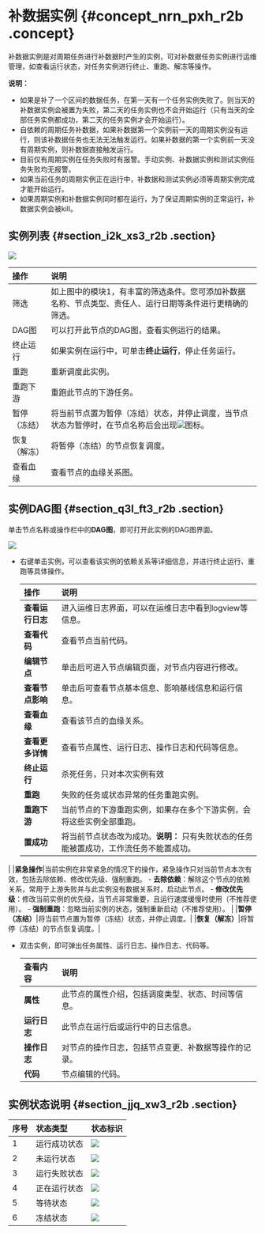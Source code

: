 # 补数据实例 {#concept_nrn_pxh_r2b .concept}

补数据实例是对周期任务进行补数据时产生的实例，可对补数据任务实例进行运维管理，如查看运行状态，对任务实例进行终止、重跑、解冻等操作。

**说明：** 

-   如果是补了一个区间的数据任务，在第一天有一个任务实例失败了。则当天的补数据实例会被置为失败，第二天的任务实例也不会开始运行（只有当天的全部任务实例都成功，第二天的任务实例才会开始运行）。
-   自依赖的周期任务补数据，如果补数据第一个实例前一天的周期实例没有运行，则该补数据任务也无法无法触发运行。如果补数据的第一个实例前一天没有周期实例，则补数据直接触发运行。
-   目前仅有周期实例在任务失败时有报警。手动实例、补数据实例和测试实例任务失败均无报警。
-   如果当前任务的周期实例正在运行中，补数据和测试实例必须等周期实例完成才能开始运行。
-   如果周期实例和补数据实例同时都在运行，为了保证周期实例的正常运行，补数据实例会被kill。

## 实例列表 {#section_i2k_xs3_r2b .section}

![](http://static-aliyun-doc.oss-cn-hangzhou.aliyuncs.com/assets/img/16361/15404300718837_zh-CN.jpg)

|操作|说明|
|:-|:-|
|筛选|如上图中的模块1，有丰富的筛选条件。您可添加补数据名称、节点类型、责任人、运行日期等条件进行更精确的筛选。|
|DAG图|可以打开此节点的DAG图，查看实例运行的结果。|
|终止运行|如果实例在运行中，可单击**终止运行**，停止任务运行。|
|重跑|重新调度此实例。|
|重跑下游|重跑此节点的下游任务。|
|暂停（冻结）|将当前节点置为暂停（冻结）状态，并停止调度，当节点状态为暂停时，在节点名称后会出现![](http://static-aliyun-doc.oss-cn-hangzhou.aliyuncs.com/assets/img/16361/15404300728856_zh-CN.png)图标。|
|恢复（解冻）|将暂停（冻结）的节点恢复调度。|
|查看血缘|查看节点的血缘关系图。|

## 实例DAG图 {#section_q3l_ft3_r2b .section}

单击节点名称或操作栏中的**DAG图**，即可打开此实例的DAG图界面。

![](http://static-aliyun-doc.oss-cn-hangzhou.aliyuncs.com/assets/img/16361/15404300728838_zh-CN.jpg)

-   右键单击实例，可以查看该实例的依赖关系等详细信息，并进行终止运行、重跑等具体操作。

    |操作|说明|
    |:-|:-|
    |**查看运行日志**|进入运维日志界面，可以在运维日志中看到logview等信息。|
    |**查看代码**|查看节点当前代码。|
    |**编辑节点**|单击后可进入节点编辑页面，对节点内容进行修改。|
    |**查看节点影响**|单击后可查看节点基本信息、影响基线信息和运行信息。|
    |**查看血缘**|查看该节点的血缘关系。|
    |**查看更多详情**|查看节点属性、运行日志、操作日志和代码等信息。|
    |**终止运行**|杀死任务，只对本次实例有效|
    |**重跑**|失败的任务或状态异常的任务重跑实例。|
    |**重跑下游**|当前节点的下游重跑实例，如果存在多个下游实例，会将这些实例全部重跑。|
    |**置成功**|将当前节点状态改为成功。**说明：** 只有失败状态的任务能被置成功，工作流任务不能置成功。

|
    |**紧急操作**|当前实例在非常紧急的情况下的操作，紧急操作只对当前节点本次有效，包括去除依赖、修改优先级、强制重跑。    -   **去除依赖**：解除这个节点的依赖关系，常用于上游失败并与此实例没有数据关系时，启动此节点。
    -   **修改优先级**：修改当前实例的优先级，当节点非常重要，且运行速度缓慢时使用（不推荐使用）。
    -   **强制重跑**：忽略当前实例的状态，强制重新启动（不推荐使用）。
|
    |**暂停（冻结）**|将当前节点置为暂停（冻结）状态，并停止调度。|
    |**恢复（解冻）**|将暂停（冻结）的节点恢复调度。|

-   双击实例，即可弹出任务属性、运行日志、操作日志、代码等。

    |查看内容|说明|
    |:---|:-|
    |**属性**|此节点的属性介绍，包括调度类型、状态、时间等信息。|
    |**运行日志**|此节点在运行后或运行中的日志信息。|
    |**操作日志**|对节点的操作日志，包括节点变更、补数据等操作的记录。|
    |**代码**|节点编辑的代码。|


## 实例状态说明 {#section_jjq_xw3_r2b .section}

|序号|状态类型|状态标识|
|:-|:---|:---|
|1|运行成功状态|![](http://static-aliyun-doc.oss-cn-hangzhou.aliyuncs.com/assets/img/16359/15404300728784_zh-CN.png)|
|2|未运行状态|![](http://static-aliyun-doc.oss-cn-hangzhou.aliyuncs.com/assets/img/16359/15404300728785_zh-CN.png)|
|3|运行失败状态|![](http://static-aliyun-doc.oss-cn-hangzhou.aliyuncs.com/assets/img/16359/15404300728786_zh-CN.png)|
|4|正在运行状态|![](http://static-aliyun-doc.oss-cn-hangzhou.aliyuncs.com/assets/img/16359/15404300728787_zh-CN.png)|
|5|等待状态|![](http://static-aliyun-doc.oss-cn-hangzhou.aliyuncs.com/assets/img/16359/15404300728788_zh-CN.png)|
|6|冻结状态|![](http://static-aliyun-doc.oss-cn-hangzhou.aliyuncs.com/assets/img/16359/15404300728789_zh-CN.png)|

